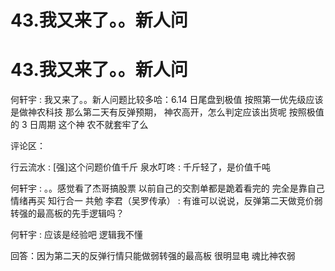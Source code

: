 # 43.我又来了。。新人问

# 43.我又来了。。新人问

何轩宇 : 我又来了。。新人问题比较多哈：6.14 日尾盘到极值 按照第一优先级应该是做神农科技 那么第二天有反弹预期， 神农高开，怎么判定应该出货呢 按照极值的 3 日周期 这个神 农不就套牢了么

评论区：

行云流水 : [强]这个问题价值千斤 泉水叮咚 : 千斤轻了，是价值千吨

何轩宇 : 。。感觉看了杰哥搞股票 以前自己的交割单都是跪着看完的 完全是靠自己情绪再买 知行合一 共勉 李君（吴罗传承） : 有谁可以说说，反弹第二天做竞价弱转强的最高板的先手逻辑吗？

何轩宇 : 应该是经验吧 逻辑我不懂

回答：因为第二天的反弹行情只能做弱转强的最高板 很明显电 魂比神农弱